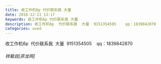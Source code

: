 ```yaml
---
title: 收工作机6p 代价联系我 大量
date: 2018-12-21 13:17
keywords: 收工作机6p 代价联系我 大量
description: 收工作机6p  代价联系我  大量  9151354505    qq：1839842870
categories: used
---
```

<td class="t_f" id="postmessage_2528727">

收工作机6p  代价联系我  大量  9151354505    qq：1839842870</td>
###### 转载自[菲龙网]